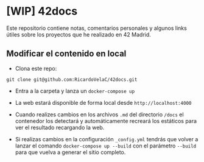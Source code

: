 # [WIP] 42docs
Este repositorio contiene notas, comentarios personales y algunos links útiles sobre los proyectos que he realizado en 42 Madrid.

## Modificar el contenido en local
- Clona este repo:

```git clone git@github.com:RicardoVelaC/42docs.git```

- Entra a la carpeta y lanza un `docker-compose up`

- La web estará disponible de forma local desde `http://localhost:4000` 

- Cuando realizes cambios en los archivos `.md` del directorio `/docs` el contenedor los detectará y automáticamente recreará los estáticos para ver el resultado recargando la web.

- Si realizas cambios en la configuración `_config.yml` tendrás que volver a lanzar el comando `docker-compose up --build` con el parámetro `--build` para que vuelva a generar el sitio completo.